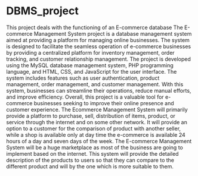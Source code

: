 # DBMS_project
This project deals with the functioning of an E-commerce database 
The E-commerce Management System project is a database management system aimed at
providing a platform for managing online businesses. The system is designed to facilitate
the seamless operation of e-commerce businesses by providing a centralized platform for
inventory management, order tracking, and customer relationship management. The project
is developed using the MySQL database management system, PHP programming language,
and HTML, CSS, and JavaScript for the user interface. The system includes features such
as user authentication, product management, order management, and customer
management. With this system, businesses can streamline their operations, reduce manual
efforts, and improve efficiency. Overall, this project is a valuable tool for e-commerce
businesses seeking to improve their online presence and customer experience. The Ecommerce Management System will primarily provide a platform to purchase, sell,
distribution of items, product, or service through the internet and on some other network. It
will provide an option to a customer for the comparison of product with another seller, while
a shop is available only at day time the e-commerce is available 24 hours of a day and seven
days of the week. The E-commerce Management System will be a huge marketplace as
most of the business are going to implement based on the internet. This system will provide
the detailed description of the products to users so that they can compare to the different
product and will by the one which is more suitable to them.
